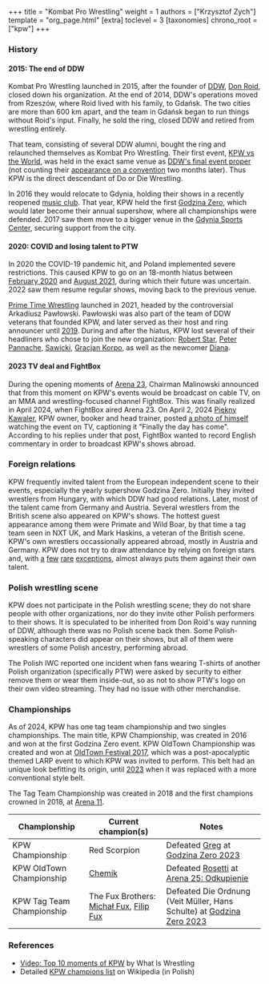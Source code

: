 +++
title = "Kombat Pro Wrestling"
weight = 1
authors = ["Krzysztof Zych"]
template = "org_page.html"
[extra]
toclevel = 3
[taxonomies]
chrono_root = ["kpw"]
+++

### History

#### 2015: The end of DDW

Kombat Pro Wrestling launched in 2015, after the founder of [DDW](@/o/ddw.md), [Don Roid](@/w/don-roid.md), closed down his organization.
At the end of 2014, DDW's operations moved from Rzeszów, where Roid lived with his family, to Gdańsk.
The two cities are more than 600 km apart, and the team in Gdańsk began to run things without Roid's input. Finally, he sold the ring, closed DDW and retired from wrestling entirely.

That team, consisting of several DDW alumni, bought the ring and relaunched themselves as Kombat Pro Wrestling. Their first event, [KPW vs the World](@/e/kpw/2015-11-14-kpw-vs-the-world-hungary-for-kombat.md), was held in the exact same venue as [DDW's final event proper](@/e/ddw/2015-05-02-ddw-house-show-2.md) (not counting their [appearance on a convention](@/e/ddw/2015-07-24-ddw-baltikon.md) two months later). Thus KPW is the direct descendant of Do or Die Wrestling.

In 2016 they would relocate to Gdynia, holding their shows in a recently reopened [music club](@/v/atlantic-nh-gdynia.md). That year, KPW held the first [Godzina Zero](@/e/kpw/2016-08-13-kpw-godzina-zero-2016.md), which would later become their annual supershow, where all championships were defended. 2017 saw them move to a bigger venue in the [Gdynia Sports Center](@/v/gdynia-sports-center.md), securing support from the city.

#### 2020: COVID and losing talent to PTW

In 2020 the COVID-19 pandemic hit, and Poland implemented severe restrictions. This caused KPW to go on an 18-month hiatus between [February 2020](@/e/kpw/2020-02-01-kpw-arena-16-polowanie.md) and [August 2021](@/e/kpw/2021-08-21-kpw-arena-17-odrodzenie.md), during which their future was uncertain. 2022 saw them resume regular shows, moving back to the previous venue.

[Prime Time Wrestling](@/o/ptw.md) launched in 2021, headed by the controversial Arkadiusz Pawłowski.
Pawłowski was also part of the team of DDW veterans that founded KPW, and later served as their host and ring announcer until [2019](@/e/kpw/2019-06-15-kpw-arena-14-nastepny-poziom.md).
During and after the hiatus, KPW lost several of their headliners who chose to join the new organization: [Robert Star](@/w/robert-star.md), [Peter Pannache](@/w/peter-pannache.md), [Sawicki](@/w/sawicki.md), [Gracjan Korpo](@/w/gracjan-korpo.md), as well as the newcomer [Diana](@/w/diana-strong.md).

#### 2023 TV deal and FightBox

During the opening moments of [Arena 23](@/e/kpw/2023-11-24-kpw-arena-23.md), Chairman Malinowski announced that from this moment on KPW's events would be broadcast on cable TV, on an MMA and wrestling-focused channel FightBox. This was finally realized in April 2024, when FightBox aired Arena 23. On April 2, 2024 [Piękny Kawaler](@/w/piekny-kawaler.md), KPW owner, booker and head trainer, posted [a photo of himself](https://www.facebook.com/kawalerwrestling/posts/pfbid028kdGNo5vEVnSscGnsCzUr9spHsX14gPKk3ocJ7ogMSnnqPh2cxWsuCfMAUyrGdbyl) watching the event on TV, captioning it "Finally the day has come". According to his replies under that post, FightBox wanted to record English commentary in order to broadcast KPW's shows abroad.

### Foreign relations

KPW frequently invited talent from the European independent scene to their events, especially the yearly supershow Godzina Zero. Initially they invited wrestlers from Hungary, with which DDW had good relations. Later, most of the talent came from Germany and Austria. Several wrestlers from the British scene also appeared on KPW's shows. The hottest guest appearance among them were Primate and Wild Boar, by that time a tag team seen in NXT UK, and Mark Haskins, a veteran of the British scene. KPW's own wrestlers occassionally appeared abroad, mostly in Austria and Germany. KPW does not try to draw attendance by relying on foreign stars and, with [a](@/e/kpw/2018-07-14-kpw-oldtown-3.md) [few](@/e/kpw/2018-08-11-kpw-godzina-zero-2018.md) [rare](@/e/kpw/2021-08-21-kpw-arena-17-odrodzenie.md) [exceptions](@/e/kpw/2022-06-18-kpw-pyrkon-2022.md), almost always puts them against their own talent.

### Polish wrestling scene

KPW does not participate in the Polish wrestling scene; they do not share people with other organizations, nor do they invite other Polish performers to their shows. It is speculated to be inherited from Don Roid's way running of DDW, although there was no Polish scene back then. Some Polish-speaking characters did appear on their shows, but all of them were wrestlers of some Polish ancestry, performing abroad.

The Polish IWC reported one incident when fans wearing T-shirts of another Polish organization (specifically PTW) were asked by security to either remove them or wear them inside-out, so as not to show PTW's logo on their own video streaming. They had no issue with other merchandise.

### Championships

As of 2024, KPW has one tag team championship and two singles championships. The main title, KPW Championship, was created in 2016 and won at the first Godzina Zero event. KPW OldTown Championship was created and won at [OldTown Festival 2017](@/e/kpw/2017-07-23-kpw-oldtown-2.md), which was a post-apocalyptic themed LARP event to which KPW was invited to perform. This belt had an unique look befitting its origin, until [2023](@/e/kpw/2023-11-24-kpw-arena-23.md) when it was replaced with a more conventional style belt.

The Tag Team Championship was created in 2018 and the first champions crowned in 2018, at [Arena 11](@/e/kpw/2018-11-03-kpw-arena-11-podwojne-zagrozenie.md).

| Championship | Current champion(s) | Notes |
|---|---|---|
| KPW Championship | Red Scorpion | Defeated [Greg](@/w/greg.md) at [Godzina Zero 2023](@/e/kpw/2023-08-18-kpw-godzina-zero-2023.md) |
| KPW OldTown Championship | [Chemik](@/w/chemik.md) | Defeated [Rosetti](@/w/rosetti.md) at [Arena 25: Odkupienie](@/e/kpw/2024-05-17-kpw-arena-25.md) |
| KPW Tag Team Championship | The Fux Brothers: [Michał Fux](@/w/michal-fux.md), [Filip Fux](@/w/filip-fux.md) | Defeated Die Ordnung (Veit Müller, Hans Schulte) at [Godzina Zero 2023](@/e/kpw/2023-08-18-kpw-godzina-zero-2023.md) |

### References

* [Video: Top 10 moments of KPW](https://www.youtube.com/watch?v=NeyUetRatMU) by What Is Wrestling
* Detailed [KPW champions list](https://pl.wikipedia.org/wiki/Wikipedysta:M3n747/brudnopis/mistrzowiekpw) on Wikipedia (in Polish)
